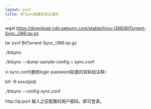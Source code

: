 ```yaml
---
layout: post
title: BTSync搭建私有云储存
---
```

wget https://download-cdn.getsync.com/stable/linux-i386/BitTorrent-Sync_i386.tar.gz

tar zxvf BitTorrent-Sync_i386.tar.gz

./btsync

./btsync --dump-sample-config > sync.conf

vi sync.conf(删除login password前面的双斜线注释）

kill -9 xxxx(pid)

./btsync --config sync.conf

http://ip:port 输入之前配置的用户密码，即可登录。

